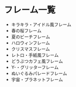 # フレーム一覧

- キラキラ・アイドル風フレーム
- 春の桜フレーム
- 夏のビーチフレーム
- ハロウィンフレーム
- クリスマスフレーム
- レトロ・手紙風フレーム
- どうぶつカフェ風フレーム
- Y-・グリッターフレーム
- ぬいぐるみパレードフレーム
- 宇宙・プラネットフレーム
